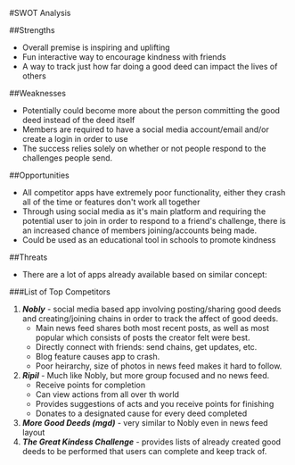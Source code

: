 #SWOT Analysis

##Strengths
* Overall premise is inspiring and uplifting
* Fun interactive way to encourage kindness with friends
* A way to track just how far doing a good deed can impact the lives of others

##Weaknesses
* Potentially could become more about the person committing the good deed instead of the deed itself
* Members are required to have a social media account/email and/or create a login in order to use
* The success relies solely on whether or not people respond to the challenges people send.


##Opportunities
* All competitor apps have extremely poor functionality, either they crash all of the time or features don't work all together
* Through using social media as it's main platform and requiring the potential user to join in order to respond to a 
friend's challenge, there is an increased chance of members joining/accounts being made.
* Could be used as an educational tool in schools to promote kindness 

##Threats
* There are a lot of apps already available based on similar concept:

###List of Top Competitors
1. _**Nobly**_ - social media based app involving posting/sharing good deeds and creating/joining chains in order to track
the affect of good deeds.
   * Main news feed shares both most recent posts, as well as most popular which consists of posts the creator felt
   were best.
   * Directly connect with friends: send chains, get updates, etc.
   * Blog feature causes app to crash.
   * Poor heirarchy, size of photos in news feed makes it hard to follow.
2. **_Ripil_** - Much like Nobly, but more group focused and no news feed.
   * Receive points for completion
   * Can view actions from all over th world
   * Provides suggestions of acts and you receive points for finishing
   * Donates to a designated cause for every deed completed
3. _**More Good Deeds (mgd)**_ - very similar to Nobly even in news feed layout
4. _**The Great Kindess Challenge**_ - provides lists of already created good deeds to be performed that users can
complete and keep track of. 

